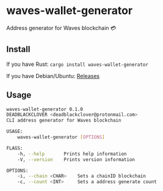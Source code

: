 # waves-wallet-generator
Address generator for Waves blockchain :credit_card:

## Install
If you have Rust: `cargo install waves-wallet-generator`

If you have Debian/Ubuntu: [Releases](https://github.com/waves-rust/waves-wallet-generator/releases)

## Usage

```bash
waves-wallet-generator 0.1.0
DEADBLACKCLOVER <deadblackclover@protonmail.com>
CLI address generator for Waves blockchain

USAGE:
    waves-wallet-generator [OPTIONS]

FLAGS:
    -h, --help       Prints help information
    -V, --version    Prints version information

OPTIONS:
    -i, --chain <CHAR>    Sets a chainID blockchain
    -c, --count <INT>     Sets a address generate count
```

